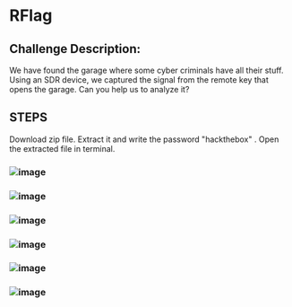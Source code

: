# RFlag
## Challenge Description:
We have found the garage where some cyber criminals have all their stuff. Using an SDR device, we captured the signal from the remote key that opens the garage. Can you help us to analyze it?

## STEPS
Download zip file. Extract it and write the password "hackthebox" . Open the extracted file in terminal.
### ![image](https://github.com/user-attachments/assets/340a4629-81f4-47d9-90c6-0461ce6d283e)
### ![image](https://github.com/user-attachments/assets/154060fc-7136-40a5-9500-8db528d54e44)
### ![image](https://github.com/user-attachments/assets/da9c1ecf-c207-4c90-a94d-0ffb56cbd3c2)
### ![image](https://github.com/user-attachments/assets/b65054b5-406d-4974-99c7-9275d260592a)
### ![image](https://github.com/user-attachments/assets/6cd50e41-7662-482c-b0a8-d7de652dd1b8)
### ![image](https://github.com/user-attachments/assets/7dc5457b-16a7-4555-852f-3c45f6aa3465)
